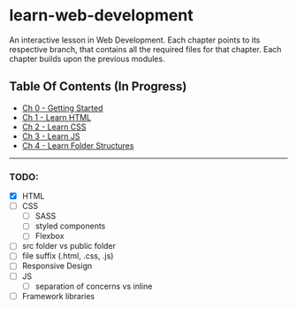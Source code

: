 # learn-web-development
An interactive lesson in Web Development. Each chapter points to its respective branch, that contains all the required files for that chapter. Each chapter builds upon the previous modules.

## Table Of Contents (In Progress)
- [Ch 0     - Getting Started](https://github.com/Havimaki/learn-web-development/tree/0-getting-started)
- [Ch 1     - Learn HTML](https://github.com/Havimaki/learn-web-development/tree/1-html)
- [Ch 2     - Learn CSS](https://github.com/Havimaki/learn-web-development/tree/2-css)
- [Ch 3     - Learn JS](https://github.com/Havimaki/learn-web-development/tree/3-js)
- [Ch 4     - Learn Folder Structures](https://github.com/Havimaki/learn-web-development/tree/4-folder-structure)

---

### TODO:
- [x] HTML
- [ ] CSS
  - [ ] SASS
  - [ ] styled components
  - [ ] Flexbox
- [ ] src folder vs public folder
- [ ] file suffix (.html, .css, .js)
- [ ] Responsive Design  
- [ ] JS
  - [ ] separation of concerns vs inline
- [ ] Framework libraries
